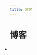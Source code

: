 ```yaml
---
title: 博客
---
```


<script setup>
import { data as posts } from './blog.data.js'
</script>
<ClientOnly>
  <h1>博客</h1>
  <ul list-outside style="padding-left:0">
    <li v-for="post of posts" list-none>
      <PostEntry v-if="post.frontmatter.title != $frontmatter.title" :excerpt="post.excerpt" :title="post.frontmatter.title" :splash-image-source="post.frontmatter.splash" :url="post.url"/>
    </li>
  </ul>
</ClientOnly>
